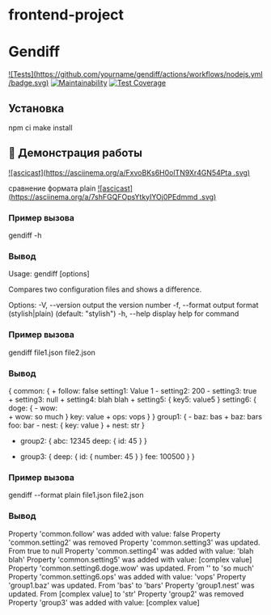 # frontend-project

# Gendiff

[![Tests](https://github.com/yourname/gendiff/actions/workflows/nodejs.yml
/badge.svg)](https://github.com/yourname/gendiff/actions)
[![Maintainability](https://api.codeclimate.com/v1/badges/your-badge-id/maintainability)](https://codeclimate.com/github/yourname/gendiff/maintainability)
[![Test Coverage](https://api.codeclimate.com/v1/badges/your-badge-id/test_coverage)](https://codeclimate.com/github/yourname/gendiff/test_coverage)

## Установка
npm ci 
make install

## 🎥 Демонстрация работы

[![ascicast](https://asciinema.org/a/FxvoBKs6H0olTN9Xr4GN54Pta
.svg)](https://asciinema.org/a/FxvoBKs6H0olTN9Xr4GN54Pta
)

сравнение формата plain [![ascicast](https://asciinema.org/a/7shFGQFOpsYtkyIYOj0PEdmmd
.svg)](https://asciinema.org/a/7shFGQFOpsYtkyIYOj0PEdmmd
)

### Пример вызова
gendiff -h

### Вывод 
Usage: gendiff [options] <filepath1> <filepath2>

Compares two configuration files and shows a difference.

Options:
  -V, --version        output the version number
  -f, --format <type>  output format (stylish|plain) (default: "stylish")
  -h, --help           display help for command


### Пример вызова
gendiff file1.json file2.json

### Вывод 

{
    common: {
      + follow: false
        setting1: Value 1
      - setting2: 200
      - setting3: true
      + setting3: null
      + setting4: blah blah
      + setting5: {
          key5: value5
          }
        setting6: {
            doge: {
              - wow:  
              + wow: so much
}
            key: value
          + ops: vops
}
}
    group1: {
      - baz: bas
      + baz: bars
        foo: bar
      - nest: {
          key: value
          }
      + nest: str
}
  - group2: {
      abc: 12345
      deep: {
          id: 45
          }
      }
  + group3: {
      deep: {
          id: {
              number: 45
              }
          }
      fee: 100500
      }
}


### Пример вызова
gendiff --format plain file1.json file2.json

### Вывод 
Property 'common.follow' was added with value: false
Property 'common.setting2' was removed
Property 'common.setting3' was updated. From true to null
Property 'common.setting4' was added with value: 'blah blah'
Property 'common.setting5' was added with value: [complex value]
Property 'common.setting6.doge.wow' was updated. From '' to 'so much'
Property 'common.setting6.ops' was added with value: 'vops'
Property 'group1.baz' was updated. From 'bas' to 'bars'
Property 'group1.nest' was updated. From [complex value] to 'str'
Property 'group2' was removed
Property 'group3' was added with value: [complex value]
